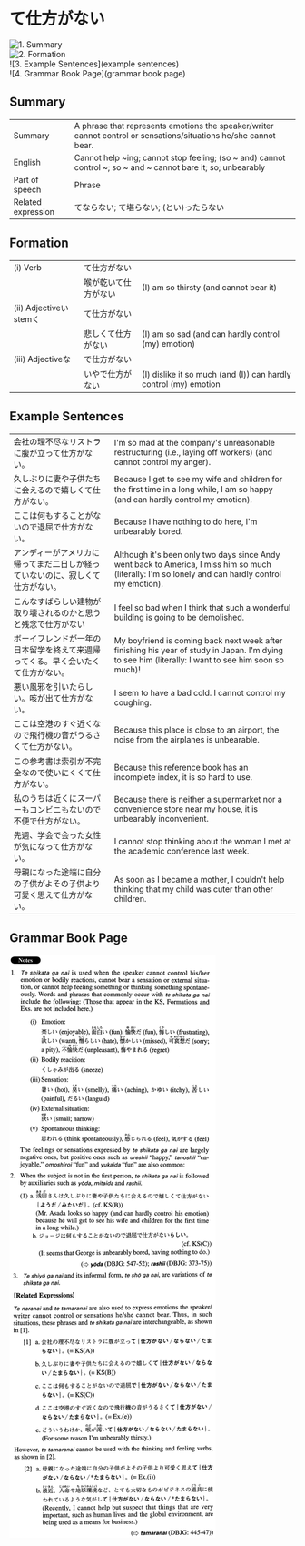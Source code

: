 # て仕方がない

![1. Summary](summary)<br>
![2. Formation](formation)<br>
![3. Example Sentences](example sentences)<br>
![4. Grammar Book Page](grammar book page)<br>


## Summary

<table><tr>   <td>Summary</td>   <td>A phrase that represents emotions the speaker/writer cannot control or sensations/situations he/she cannot bear.</td></tr><tr>   <td>English</td>   <td>Cannot help ~ing; cannot stop feeling; (so ~ and) cannot control ~; so ~ and ~ cannot bare it; so; unbearably</td></tr><tr>   <td>Part of speech</td>   <td>Phrase</td></tr><tr>   <td>Related expression</td>   <td>てならない; て堪らない; (とい)ったらない</td></tr></table>

## Formation

<table class="table"><tbody><tr class="tr head"><td class="td"><span class="numbers">(i)</span> <span class="bold">Verb</span></td><td class="td"><span class="concept">て仕方がない</span></td><td class="td"></td></tr><tr class="tr"><td class="td"></td><td class="td"><span>喉が乾い</span><span class="concept">て仕方がない</span></td><td class="td"><span>(I) am so thirsty (and cannot bear it)</span> </td></tr><tr class="tr head"><td class="td"><span class="numbers">(ii)</span> <span class="bold">Adjectiveいstemく</span></td><td class="td"><span class="concept">て仕方がない</span></td><td class="td"></td></tr><tr class="tr"><td class="td"></td><td class="td"><span>悲しく</span><span class="concept">て仕方がない</span></td><td class="td"><span>(I) am so sad (and can hardly control (my) emotion)</span> </td></tr><tr class="tr head"><td class="td"><span class="numbers">(iii)</span> <span class="bold">Adjectiveな</span></td><td class="td"><span class="concept">で仕方がない</span></td><td class="td"></td></tr><tr class="tr"><td class="td"></td><td class="td"><span>いや</span><span class="concept">で仕方がない</span></td><td class="td"><span>(I) dislike it so much (and (I)) can hardly control (my) emotion</span></td></tr></tbody></table>

## Example Sentences

<table><tr>   <td>会社の理不尽なリストラに腹が立って仕方がない。</td>   <td>I'm so mad at the company's unreasonable restructuring (i.e., laying off workers) (and cannot control my anger).</td></tr><tr>   <td>久しぶりに妻や子供たちに会えるので嬉しくて仕方がない。</td>   <td>Because I get to see my wife and children for the ﬁrst time in a long while, I am so happy (and can hardly control my emotion).</td></tr><tr>   <td>ここは何もすることがないので退屈で仕方がない。</td>   <td>Because I have nothing to do here, I'm unbearably bored.</td></tr><tr>   <td>アンディーがアメリカに帰ってまだ二日しか経っていないのに、寂しくて仕方がない。</td>   <td>Although it's been only two days since Andy went back to America, I miss him so much (literally: I'm so lonely and can hardly control my emotion).</td></tr><tr>   <td>こんなすばらしい建物が取り壊されるのかと思うと残念で仕方がない</td>   <td>I feel so bad when I think that such a wonderful building is going to be demolished.</td></tr><tr>   <td>ボーイフレンドが一年の日本留学を終えて来週帰ってくる。早く会いたくて仕方がない。</td>   <td>My boyfriend is coming back next week after finishing his year of study in Japan. I'm dying to see him (literally: I want to see him soon so much)!</td></tr><tr>   <td>悪い風邪を引いたらしい。咳が出て仕方がない。</td>   <td>I seem to have a bad cold. I cannot control my coughing.</td></tr><tr>   <td>ここは空港のすぐ近くなので飛行機の音がうるさくて仕方がない。</td>   <td>Because this place is close to an airport, the noise from the airplanes is unbearable.</td></tr><tr>   <td>この参考書は索引が不完全なので使いにくくて仕方がない。</td>   <td>Because this reference book has an incomplete index, it is so hard to use.</td></tr><tr>   <td>私のうちは近くにスーパーもコンビニもないので不便で仕方がない。</td>   <td>Because there is neither a supermarket nor a convenience store near my house, it is unbearably inconvenient.</td></tr><tr>   <td>先週、学会で会った女性が気になって仕方がない。</td>   <td>I cannot stop thinking about the woman I met at the academic conference last week.</td></tr><tr>   <td>母親になった途端に自分の子供がよその子供より可愛く思えて仕方がない。</td>   <td>As soon as I became a mother, I couldn't help thinking that my child was cuter than other children.</td></tr></table>

## Grammar Book Page

![](../img/Advancedて仕方がない.png)

